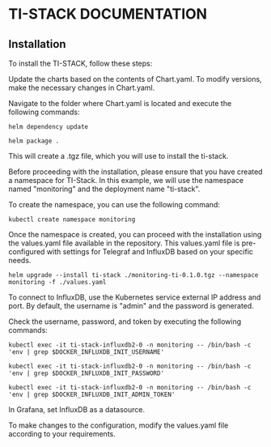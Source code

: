 # TI-STACK DOCUMENTATION

## Installation
To install the TI-STACK, follow these steps:

Update the charts based on the contents of Chart.yaml. To modify versions, make the necessary changes in Chart.yaml.

   Navigate to the folder where Chart.yaml is located and execute the following commands:
   
   ```shell
   helm dependency update
   ```
   ```shell
   helm package .
   ```
   This will create a .tgz file, which you will use to install the ti-stack.

Before proceeding with the installation, please ensure that you have created a namespace for TI-Stack. In this example, we will use the namespace named "monitoring" and the deployment name "ti-stack". 

   To create the namespace, you can use the following command:
   ```shell
   kubectl create namespace monitoring
   ```
Once the namespace is created, you can proceed with the installation using the values.yaml file available in the repository. This values.yaml file is pre-configured with settings for Telegraf and InfluxDB based on your specific needs.

   ```shell
   helm upgrade --install ti-stack ./monitoring-ti-0.1.0.tgz --namespace monitoring -f ./values.yaml
   ```
To connect to InfluxDB, use the Kubernetes service external IP address and port. By default, the username is "admin" and the password is generated.

   Check the username, password, and token by executing the following commands:

   ```shell
   kubectl exec -it ti-stack-influxdb2-0 -n monitoring -- /bin/bash -c 'env | grep $DOCKER_INFLUXDB_INIT_USERNAME'
   ```
   ```shell
   kubectl exec -it ti-stack-influxdb2-0 -n monitoring -- /bin/bash -c 'env | grep $DOCKER_INFLUXDB_INIT_PASSWORD'
   ```
   ```shell
   kubectl exec -it ti-stack-influxdb2-0 -n monitoring -- /bin/bash -c 'env | grep $DOCKER_INFLUXDB_INIT_ADMIN_TOKEN'
   ```
In Grafana, set InfluxDB as a datasource.

To make changes to the configuration, modify the values.yaml file according to your requirements.
